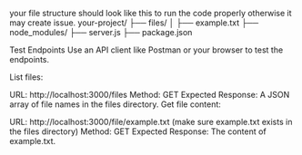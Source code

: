 your file structure should look like this to run the code properly otherwise it may create issue.
your-project/
  ├── files/
  │   ├── example.txt
  ├── node_modules/
  ├── server.js
  ├── package.json


Test Endpoints
Use an API client like Postman or your browser to test the endpoints.

List files:

URL: http://localhost:3000/files
Method: GET
Expected Response: A JSON array of file names in the files directory.
Get file content:

URL: http://localhost:3000/file/example.txt (make sure example.txt exists in the files directory)
Method: GET
Expected Response: The content of example.txt.
